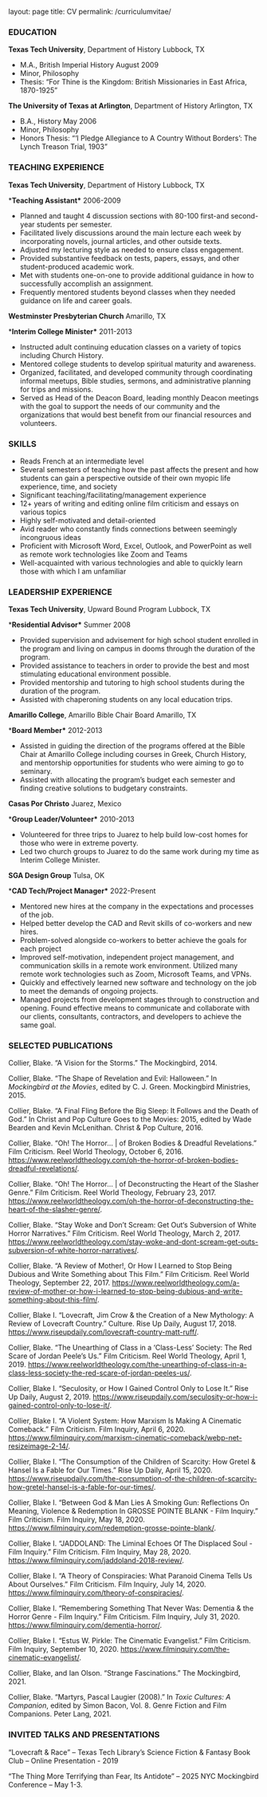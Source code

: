 layout: page
title: CV
permalink: /curriculumvitae/

### **EDUCATION**

**Texas Tech University**, Department of History                                        Lubbock, TX

- M.A., British Imperial History                                                  		August 2009
- Minor, Philosophy
- Thesis: “For Thine is the Kingdom: British Missionaries in East Africa, 1870-1925”

 

**The University of Texas at Arlington**, Department of History             Arlington, TX

- B.A., History                                                               				May 2006
- Minor, Philosophy
- Honors Thesis: “‘I Pledge Allegiance to A Country Without Borders’: The Lynch Treason Trial, 1903”

 

### **TEACHING EXPERIENCE**

**Texas Tech University**, Department of History                                        Lubbock, TX

***Teaching Assistant\***                                                            			2006-2009

- Planned and taught 4 discussion sections with 80-100 first-and second-year students per semester. 
- Facilitated lively discussions around the main lecture each week by incorporating novels, journal articles, and other outside texts.
- Adjusted my lecturing style as needed to ensure class engagement.
- Provided substantive feedback on tests, papers, essays, and other student-produced academic work.
- Met with students one-on-one to provide additional guidance in how to successfully accomplish an assignment.
- Frequently mentored students beyond classes when they needed guidance on life and career goals.

 

**Westminster Presbyterian Church**                                               	  Amarillo, TX

***Interim College Minister\***                                                        		2011-2013

- Instructed adult continuing education classes on a variety of topics including Church History. 
- Mentored college students to develop spiritual maturity and awareness. 
- Organized, facilitated, and developed community through coordinating informal meetups, Bible studies, sermons, and administrative planning for trips and missions. 
- Served as Head of the Deacon Board, leading monthly Deacon meetings with the goal to support the needs of our community and the organizations that would best benefit from our financial resources and volunteers. 

 

### **SKILLS**

- Reads French at an intermediate level
- Several semesters of teaching how the past affects the present and how students can gain a perspective outside of their own myopic life experience, time, and society
- Significant teaching/facilitating/management experience
- 12+ years of writing and editing online film criticism and essays on various topics
- Highly self-motivated and detail-oriented
- Avid reader who constantly finds connections between seemingly incongruous ideas
- Proficient with Microsoft Word, Excel, Outlook, and PowerPoint as well as remote work technologies like Zoom and Teams
- Well-acquainted with various technologies and able to quickly learn those with which I am unfamiliar

 

### **LEADERSHIP EXPERIENCE**

**Texas Tech University**, Upward Bound Program                                     Lubbock, TX

***Residential Advisor\***                                                           			Summer 2008

- Provided supervision and advisement for high school student enrolled in the program and living on campus in dooms through the duration of the program. 
- Provided assistance to teachers in order to provide the best and most stimulating educational environment possible.
- Provided mentorship and tutoring to high school students during the duration of the program.
- Assisted with chaperoning students on any local education trips.

 

**Amarillo College**, Amarillo Bible Chair Board                                        Amarillo, TX

***Board Member\***                                                               			2012-2013

- Assisted in guiding the direction of the programs offered at the Bible Chair at Amarillo College including courses in Greek, Church History, and mentorship opportunities for students who were aiming to go to seminary. 
- Assisted with allocating the program’s budget each semester and finding creative solutions to budgetary constraints.

 

**Casas Por Christo**                                                            			Juarez, Mexico

***Group Leader/Volunteer\***                                                      	      2010-2013

- Volunteered for three trips to Juarez to help build low-cost homes for those who were in extreme poverty.
- Led two church groups to Juarez to do the same work during my time as Interim College Minister.

 

**SGA Design Group**                                                          			Tulsa, OK

***CAD Tech/Project Manager\***                                                     	2022-Present

- Mentored new hires at the company in the expectations and processes of the job.
- Helped better develop the CAD and Revit skills of co-workers and new hires.
- Problem-solved alongside co-workers to better achieve the goals for each project
- Improved self-motivation, independent project management, and communication skills in a remote work environment. Utilized many remote work technologies such as Zoom, Microsoft Teams, and VPNs.
- Quickly and effectively learned new software and technology on the job to meet the demands of ongoing projects.
- Managed projects from development stages through to construction and opening. Found effective means to communicate and collaborate with our clients, consultants, contractors, and developers to achieve the same goal.

 

### **SELECTED PUBLICATIONS**

Collier, Blake. “A Vision for the Storms.” The Mockingbird, 2014.

Collier, Blake. “The Shape of Revelation and Evil: Halloween.” In *Mockingbird at the Movies*, edited by C. J. Green. Mockingbird Ministries, 2015.

Collier, Blake. “A Final Fling Before the Big Sleep: It Follows and the Death of God.” In Christ and Pop Culture Goes to the Movies: 2015, edited by Wade Bearden and Kevin McLenithan. Christ & Pop Culture, 2016.

Collier, Blake. “Oh! The Horror… | of Broken Bodies & Dreadful Revelations.” Film Criticism. Reel World Theology, October 6, 2016. https://www.reelworldtheology.com/oh-the-horror-of-broken-bodies-dreadful-revelations/.

Collier, Blake. “Oh! The Horror… | of Deconstructing the Heart of the Slasher Genre.” Film Criticism. Reel World Theology, February 23, 2017. https://www.reelworldtheology.com/oh-the-horror-of-deconstructing-the-heart-of-the-slasher-genre/.

Collier, Blake. “Stay Woke and Don’t Scream: Get Out‘s Subversion of White Horror Narratives.” Film Criticism. Reel World Theology, March 2, 2017. https://www.reelworldtheology.com/stay-woke-and-dont-scream-get-outs-subversion-of-white-horror-narratives/.

Collier, Blake. “A Review of Mother!, Or How I Learned to Stop Being Dubious and Write Something about This Film.” Film Criticism. Reel World Theology, September 22, 2017. https://www.reelworldtheology.com/a-review-of-mother-or-how-i-learned-to-stop-being-dubious-and-write-something-about-this-film/.

Collier, Blake I. “Lovecraft, Jim Crow & the Creation of a New Mythology: A Review of Lovecraft Country.” Culture. Rise Up Daily, August 17, 2018. https://www.riseupdaily.com/lovecraft-country-matt-ruff/.

Collier, Blake. “The Unearthing of Class in a ‘Class-Less’ Society: The Red Scare of Jordan Peele’s Us.” Film Criticism. Reel World Theology, April 1, 2019. https://www.reelworldtheology.com/the-unearthing-of-class-in-a-class-less-society-the-red-scare-of-jordan-peeles-us/.

Collier, Blake I. “Seculosity, or How I Gained Control Only to Lose It.” Rise Up Daily, August 2, 2019. https://www.riseupdaily.com/seculosity-or-how-i-gained-control-only-to-lose-it/.

Collier, Blake I. “A Violent System: How Marxism Is Making A Cinematic Comeback.” Film Criticism. Film Inquiry, April 6, 2020. https://www.filminquiry.com/marxism-cinematic-comeback/webp-net-resizeimage-2-14/.

Collier, Blake I. “The Consumption of the Children of Scarcity: How Gretel & Hansel Is a Fable for Our Times.” Rise Up Daily, April 15, 2020. https://www.riseupdaily.com/the-consumption-of-the-children-of-scarcity-how-gretel-hansel-is-a-fable-for-our-times/.

Collier, Blake I. “Between God & Man Lies A Smoking Gun: Reflections On Meaning, Violence & Redemption In GROSSE POINTE BLANK - Film Inquiry.” Film Criticism. Film Inquiry, May 18, 2020. https://www.filminquiry.com/redemption-grosse-pointe-blank/.

Collier, Blake I. “JADDOLAND: The Liminal Echoes Of The Displaced Soul - Film Inquiry.” Film Criticism. Film Inquiry, May 28, 2020. https://www.filminquiry.com/jaddoland-2018-review/.

Collier, Blake I. “A Theory of Conspiracies: What Paranoid Cinema Tells Us About Ourselves.” Film Criticism. Film Inquiry, July 14, 2020. https://www.filminquiry.com/theory-of-conspiracies/.

Collier, Blake I. “Remembering Something That Never Was: Dementia & the Horror Genre - Film Inquiry.” Film Criticism. Film Inquiry, July 31, 2020. https://www.filminquiry.com/dementia-horror/.

Collier, Blake I. “Estus W. Pirkle: The Cinematic Evangelist.” Film Criticism. Film Inquiry, September 10, 2020. https://www.filminquiry.com/the-cinematic-evangelist/.

Collier, Blake, and Ian Olson. “Strange Fascinations.” The Mockingbird, 2021.

Collier, Blake. “Martyrs, Pascal Laugier (2008).” In *Toxic Cultures: A Companion*, edited by Simon Bacon, Vol. 8. Genre Fiction and Film Companions. Peter Lang, 2021.

 

### **INVITED TALKS AND PRESENTATIONS**

“Lovecraft & Race” – Texas Tech Library’s Science Fiction & Fantasy Book Club – Online Presentation - 2019

“The Thing More Terrifying than Fear, Its Antidote” – 2025 NYC Mockingbird Conference – May 1-3.